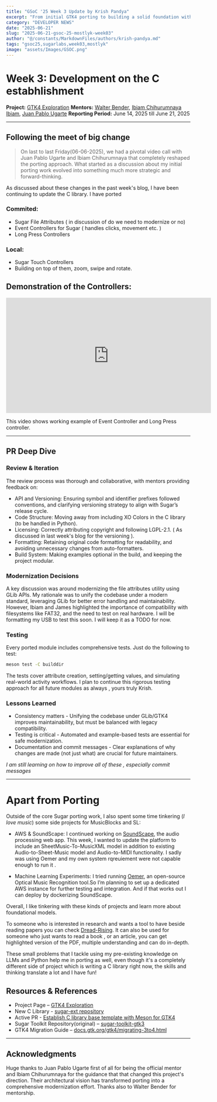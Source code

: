 ```yaml
---
title: "GSoC '25 Week 3 Update by Krish Pandya"
excerpt: "From initial GTK4 porting to building a solid foundation with separate C and Python libraries"
category: "DEVELOPER NEWS"
date: "2025-06-21"
slug: "2025-06-21-gsoc-25-mostlyk-week03"
author: "@/constants/MarkdownFiles/authors/krish-pandya.md"
tags: "gsoc25,sugarlabs,week03,mostlyk"
image: "assets/Images/GSOC.png"
---
```


<!-- markdownlint-disable -->

# Week 3: Development on the C estabhlishment

**Project:** [GTK4 Exploration](https://summerofcode.withgoogle.com/programs/2025/projects/rsHsYZKy)
**Mentors:** [Walter Bender](https://github.com/walterbender), [Ibiam Chihurumnaya Ibiam](https://github.com/chimosky), [Juan Pablo Ugarte](https://github.com/xjuan)
**Reporting Period:** June 14, 2025 till June 21, 2025

---


## Following the meet of big change

> On last to last Friday(06-06-2025), we had a pivotal video call with Juan Pablo Ugarte and Ibiam Chihurumnaya that completely reshaped the porting approach.
What started as a discussion about my initial porting work evolved into something much more strategic and forward-thinking.

As discussed about these changes in the past week's blog, I have been continuing to update the C library. I have ported

### Commited:

- Sugar File Attributes ( in discussion of do we need to modernize or no)
- Event Controllers for Sugar ( handles clicks, movement etc. )
- Long Press Controllers

### Local:

- Sugar Touch Controllers
- Building on top of them, zoom, swipe and rotate.


## Demonstration of the Controllers:

<iframe width="560" height="315" src="https://www.youtube.com/embed/m0gwwo_0ZDE?si=M0ljKFFGuwAqAzrf" title="YouTube video player" frameborder="0" allow="accelerometer; autoplay; clipboard-write; encrypted-media; gyroscope; picture-in-picture; web-share" referrerpolicy="strict-origin-when-cross-origin" allowfullscreen></iframe>

This video shows working example of Event Controller and Long Press controller.

---

## PR Deep Dive

### Review & Iteration

The review process was thorough and collaborative, with mentors providing feedback on:

- API and Versioning: Ensuring symbol and identifier prefixes followed conventions, and clarifying versioning strategy to align with Sugar’s release cycle.
- Code Structure: Moving away from including XO Colors in the C library (to be handled in Python).
- Licensing: Correctly attributing copyright and following LGPL-2.1. ( As discussed in last week's blog for the versioning ).
- Formatting: Retaining original code formatting for readability, and avoiding unnecessary changes from auto-formatters.
- Build System: Making examples optional in the build, and keeping the project modular.

### Modernization Decisions

A key discussion was around modernizing the file attributes utility using GLib APIs. My rationale was to unify the codebase under a modern standard, leveraging GLib for better error handling and maintainability. However, Ibiam and James highlighted the importance of compatibility with filesystems like FAT32, and the need to test on real hardware. I will be formatting my USB to test this soon. I will keep it as a TODO for now.

### Testing

Every ported module includes comprehensive tests. Just do the following to test:

```bash
meson test -C builddir
```

The tests cover attribute creation, setting/getting values, and simulating real-world activity workflows. I plan to continue this rigorous testing approach for all future modules as always , yours truly Krish.

### Lessons Learned

- Consistency matters - Unifying the codebase under GLib/GTK4 improves maintainability, but must be balanced with legacy compatibility.
- Testing is critical - Automated and example-based tests are essential for safe modernization.
- Documentation and commit messages - Clear explanations of why changes are made (not just what) are crucial for future maintainers.

 _I am still learning on how to improve all of these , especially commit messages_

---

# Apart from Porting

Outside of the core Sugar porting work, I also spent some time tinkering (_I love music_) some side projects for MusicBlocks and SL:

- AWS & SoundScape: I continued working on [SoundScape](https://soundscape.streamlit.app/), the audio processing web app.
This week, I wanted to update the platform to include an SheetMusic-To-MusicXML model in addition to existing Audio-to-Sheet-Music model and  Audio-to-MIDI functionality.
I sadly was using Oemer and my own system rqreuiement were not capable enough to run it .

- Machine Learning Experiments: I tried running [Oemer](https://github.com/BreezeWhite/oemer), an open-source Optical Music Recognition tool.So I’m planning to set up a dedicated AWS instance for further testing and integration. And if that works out I can deploy by dockerizing SoundScape.

Overall, I like tinkering with these kinds of projects and learn more about foundational models.

To someone who is interested in research and wants a tool to have beside reading papers you can check [Dread-Rising](https://dread-rising.streamlit.app/). It can also be used for someone who just wants to read a book , or an article, you can get highlighted version of the PDF, multiple understanding and can do in-depth.

These small problems that I tackle using my pre-existing knowledge on LLMs and Python help me in porting as well, even though it's a completely different side of project which is writing a C library right now, the skills and thinking translate a lot and I have fun!

## Resources & References

- Project Page – [GTK4 Exploration](https://summerofcode.withgoogle.com/programs/2025/projects/rsHsYZKy)
- New C Library - [sugar-ext repository](https://github.com/sugarlabs/sugar-ext)
- Active PR - [Establish C library base template with Meson for GTK4](https://github.com/sugarlabs/sugar-ext/pull/1)
- Sugar Toolkit Repository(original) – [sugar-toolkit-gtk3](https://github.com/sugarlabs/sugar-toolkit-gtk3)
- GTK4 Migration Guide – [docs.gtk.org/gtk4/migrating-3to4.html](https://docs.gtk.org/gtk4/migrating-3to4.html)


---

## Acknowledgments

Huge thanks to Juan Pablo Ugarte first of all for being the official mentor and Ibiam Chihurumnaya for the guidance that that changed this project's direction. Their architectural vision has transformed porting into a comprehensive modernization effort. Thanks also to Walter Bender for mentorship.
